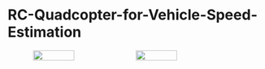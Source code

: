 <h1>RC-Quadcopter-for-Vehicle-Speed-Estimation</h1>

<div style="display: flex; justify-content: center;">
  <img src="https://github.com/user-attachments/assets/01bfa9ce-bf9d-43c0-860b-a9c20feddea2" width="40%">
  <img src="https://github.com/user-attachments/assets/d8a87ee3-017d-40ed-95c5-b573a226548d" width="40%">
</div>
